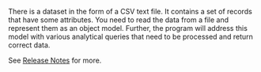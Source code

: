 There is a dataset in the form of a CSV text file. It contains a set of records that have some attributes. You need to read the data from a file and represent them as an object model. Further, the program will address this model with various analytical queries that need to be processed and return correct data.

See [Release Notes](docs/Release_notes.pdf) for more.
